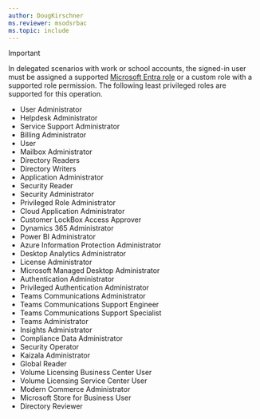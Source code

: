 ```yaml
---
author: DougKirschner
ms.reviewer: msodsrbac
ms.topic: include
---
```


> [!IMPORTANT]
>
> In delegated scenarios with work or school accounts, the signed-in user must be assigned a supported [Microsoft Entra role](/entra/identity/role-based-access-control/permissions-reference?toc=%2Fgraph%2Ftoc.json) or a custom role with a supported role permission. The following least privileged roles are supported for this operation.
>
> - User Administrator
> - Helpdesk Administrator
> - Service Support Administrator
> - Billing Administrator
> - User
> - Mailbox Administrator
> - Directory Readers
> - Directory Writers
> - Application Administrator
> - Security Reader
> - Security Administrator
> - Privileged Role Administrator
> - Cloud Application Administrator
> - Customer LockBox Access Approver
> - Dynamics 365 Administrator
> - Power BI Administrator
> - Azure Information Protection Administrator
> - Desktop Analytics Administrator
> - License Administrator
> - Microsoft Managed Desktop Administrator
> - Authentication Administrator
> - Privileged Authentication Administrator
> - Teams Communications Administrator
> - Teams Communications Support Engineer
> - Teams Communications Support Specialist
> - Teams Administrator
> - Insights Administrator
> - Compliance Data Administrator
> - Security Operator
> - Kaizala Administrator
> - Global Reader
> - Volume Licensing Business Center User
> - Volume Licensing Service Center User
> - Modern Commerce Administrator
> - Microsoft Store for Business User
> - Directory Reviewer
